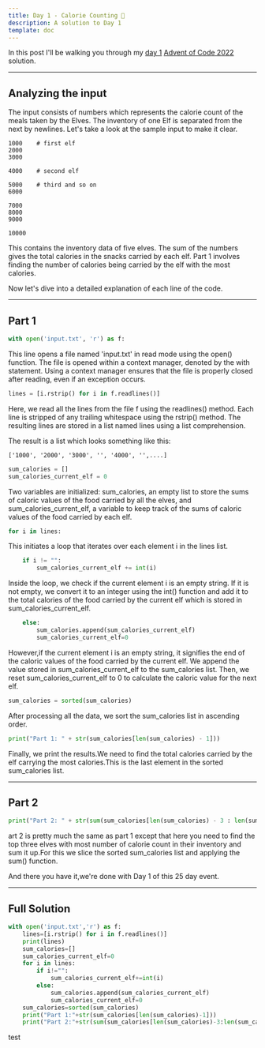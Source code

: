 ```yaml
---
title: Day 1 - Calorie Counting 🍗 
description: A solution to Day 1
template: doc
---
```

In this post I'll be walking you through my [day 1](https://adventofcode.com/2022/day/1)
[Advent of Code 2022](https://adventofcode.com/2022)
solution.

---
## Analyzing the input
The input consists of numbers which represents the calorie count of
the meals taken by the Elves. The inventory of one Elf is separated
from the next by newlines. Let's take a look at the sample input to
make it clear.

```
1000    # first elf
2000
3000

4000    # second elf

5000    # third and so on
6000

7000
8000
9000

10000
```

This contains the inventory data of five elves. The sum of the numbers
gives the total calories in the snacks carried by each elf. Part 1 involves
finding the number of calories being carried by the elf with the most
calories.

Now let's dive into a detailed explanation of each line of the code.

---

## Part 1

```py
with open('input.txt', 'r') as f:
```
This line opens a file named 'input.txt' in read mode using the open() function. The file is opened within a context manager, denoted by the with statement. Using a context manager ensures that the file is properly closed after reading, even if an exception occurs.

```py
lines = [i.rstrip() for i in f.readlines()]
```

Here, we read all the lines from the file f using the readlines() method. Each line is stripped of any trailing whitespace using the rstrip() method. The resulting lines are stored in a list named lines using a list comprehension.

The result is a list which looks something like this:
```
['1000', '2000', '3000', '', '4000', '',....]
```

```py
sum_calories = []
sum_calories_current_elf = 0
```
Two variables are initialized: sum_calories, an empty list to store the sums of caloric values of the food carried by all the elves, and sum_calories_current_elf, a variable to keep track of the sums of caloric values of the food carried by each elf.

```py
for i in lines:
```
This initiates a loop that iterates over each element i in the lines list.

```py
    if i != "":
        sum_calories_current_elf += int(i)
```
Inside the loop, we check if the current element i is an empty string. If it is not empty, we convert it to an integer using the int() function and add it to the total calories of the food carried by the current elf which is stored in sum_calories_current_elf.

```py
    else:
        sum_calories.append(sum_calories_current_elf)  
        sum_calories_current_elf=0
```

However,if the current element i is an empty string, it signifies the end of the caloric values of the food carried by the current elf. We append the value stored in sum_calories_current_elf to the sum_calories list. Then, we reset sum_calories_current_elf to 0 to calculate the caloric value for the next elf.

```py
sum_calories = sorted(sum_calories)
```
After processing all the data, we sort the sum_calories list in ascending order.

```py
print("Part 1: " + str(sum_calories[len(sum_calories) - 1]))
```

Finally, we print the results.We need to find the total calories carried by the elf carrying the most calories.This is the last element in the sorted sum_calories list. 

---

## Part 2

```py
print("Part 2: " + str(sum(sum_calories[len(sum_calories) - 3 : len(sum_calories)])))
```
art 2 is pretty much the same as part 1 except that here you need to find the top three elves with most number of calorie count in their inventory and sum it up.For this we  slice the sorted sum_calories list and applying the sum() function.

And there you have it,we're done with Day 1 of this 25 day event.

---

## Full Solution
```py
with open('input.txt','r') as f:
    lines=[i.rstrip() for i in f.readlines()]
    print(lines)
    sum_calories=[]
    sum_calories_current_elf=0
    for i in lines:
        if i!="":
            sum_calories_current_elf+=int(i)
        else:
            sum_calories.append(sum_calories_current_elf)  
            sum_calories_current_elf=0
    sum_calories=sorted(sum_calories)
    print("Part 1:"+str(sum_calories[len(sum_calories)-1]))
    print("Part 2:"+str(sum(sum_calories[len(sum_calories)-3:len(sum_calories)])))
```
test



